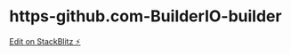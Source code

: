 # https-github.com-BuilderIO-builder

[Edit on StackBlitz ⚡️](https://jake.stackblitz.com/edit/angular-ivy-tca4u6)